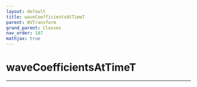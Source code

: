 ```yaml
---
layout: default
title: waveCoefficientsAtTimeT
parent: WVTransform
grand_parent: Classes
nav_order: 187
mathjax: true
---
```


#  waveCoefficientsAtTimeT




---


